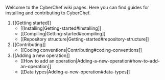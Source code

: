 Welcome to the CyberChef wiki pages. Here you can find guides for installing and contributing to CyberChef.


1. [[Getting started]]
    - [[Installing|Getting-started#installing]]
    - [[Compiling|Getting-started#compiling]]
    - [[Repository structure|Getting-started#repository-structure]]
2. [[Contributing]]
    - [[Coding conventions|Contributing#coding-conventions]]
3. [[Adding a new operation]]
    - [[How to add an operation|Adding-a-new-operation#how-to-add-an-operation]]
    - [[Data types|Adding-a-new-operation#data-types]]